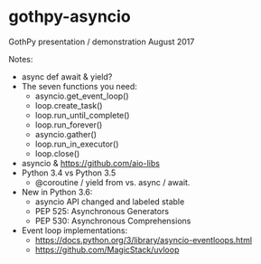 # gothpy-asyncio
GothPy presentation / demonstration August 2017

Notes: 
   - async def await & yield?
 - The seven functions you need:
   - asyncio.get_event_loop()
   - loop.create_task()
   - loop.run_until_complete()
   - loop.run_forever()
   - asyncio.gather()
   - loop.run_in_executor()
   - loop.close()
 - asyncio & https://github.com/aio-libs
 - Python 3.4 vs Python 3.5
   - @coroutine / yield from vs. async / await.
 - New in Python 3.6:
   - asyncio API changed and labeled stable
   - PEP 525: Asynchronous Generators
   - PEP 530: Asynchronous Comprehensions
 - Event loop implementations:
   - https://docs.python.org/3/library/asyncio-eventloops.html
   - https://github.com/MagicStack/uvloop
   


